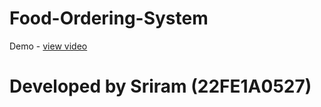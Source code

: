 #  Food-Ordering-System

Demo - <a href="https://drive.google.com/file/d/1UyFTSTSXzetQz9LumqT49JPpor9LMpiE/view?usp=drive_link">view video</a>
# Developed by Sriram (22FE1A0527)
